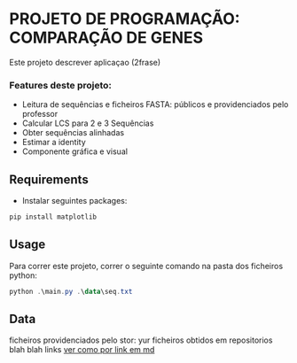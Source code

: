 # PROJETO DE PROGRAMAÇÃO: COMPARAÇÃO DE GENES
Este projeto descrever aplicaçao (2frase)

### Features deste projeto:
- Leitura de sequências e ficheiros FASTA: públicos e providenciados pelo professor
- Calcular LCS para 2 e 3 Sequências
- Obter sequências alinhadas
- Estimar a identity
- Componente gráfica e visual

## Requirements

- Instalar seguintes packages:
```powershell
pip install matplotlib
```

## Usage
Para correr este projeto, correr o seguinte comando na pasta dos ficheiros python:
```powershell
python .\main.py .\data\seq.txt
```

## Data
ficheiros providenciados pelo stor:
yur
ficheiros obtidos em repositorios blah blah
links [ver como por link em md](www.google.pt)